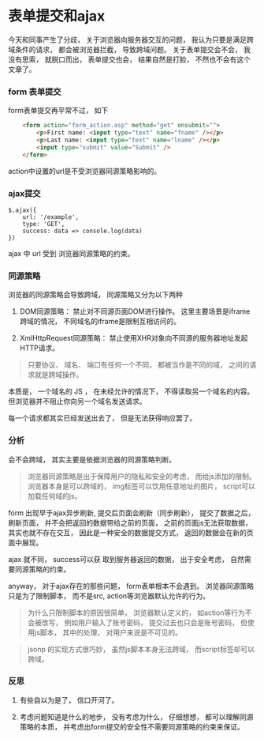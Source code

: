 # 表单提交和ajax

今天和同事产生了分歧， 关于浏览器向服务器交互的问题， 我认为只要是满足跨域条件的请求， 都会被浏览器拦截， 导致跨域问题。 关于表单提交会不会， 我没有思索， 就脱口而出， 表单提交也会， 结果自然是打脸， 不然也不会有这个文章了。 

### form 表单提交

form表单提交再平常不过， 如下

```html
    <form action="form_action.asp" method="get" onsubmit="">
        <p>First name: <input type="text" name="fname" /></p>
        <p>Last name: <input type="text" name="lname" /></p>
        <input type="submit" value="Submit" />
    </form>
```

action中设置的url是不受浏览器同源策略影响的。 

### ajax提交

    $.ajax({
        url: '/example', 
        type: 'GET', 
        success: data => console.log(data)
    })

ajax 中 url 受到 浏览器同源策略的约束。 

### 同源策略

浏览器的同源策略会导致跨域， 同源策略又分为以下两种

1. DOM同源策略： 禁止对不同源页面DOM进行操作。 这里主要场景是iframe跨域的情况， 不同域名的iframe是限制互相访问的。 

2. XmlHttpRequest同源策略： 禁止使用XHR对象向不同源的服务器地址发起HTTP请求。 

> 只要协议、 域名、 端口有任何一个不同， 都被当作是不同的域， 之间的请求就是跨域操作。 

本质是， 一个域名的 JS ， 在未经允许的情况下， 不得读取另一个域名的内容。 但浏览器并不阻止你向另一个域名发送请求。 

每一个请求都其实已经发送出去了， 但是无法获得响应罢了。 

### 分析

会不会跨域， 其实主要是依据浏览器的同源策略判断。 

> 浏览器同源策略是出于保障用户的隐私和安全的考虑， 而给js添加的限制。 浏览器本身是可以跨域的， img标签可以饮用任意地址的图片， script可以加载任何域的js。 

form 出现早于ajax异步刷新, 提交后页面会刷新（同步刷新）， 提交了数据之后， 刷新页面， 并不会把返回的数据带给之前的页面， 之前的页面js无法获取数据， 其实也就不存在交互， 因此是一种安全的数据提交方式， 返回的数据会在新的页面中展现。 

ajax 就不同， success可以获 取到服务器返回的数据， 出于安全考虑， 自然需要同源策略的约束。 

anyway， 对于ajax存在的那些问题， form表单根本不会遇到。 浏览器同源策略只是为了限制脚本， 而不是src, action等浏览器默认允许的行为。 

> 为什么只限制脚本的原因很简单， 浏览器默认定义的， 如action等行为不会被改写， 例如用户输入了账号密码， 提交过去也只会是账号密码， 但使用js脚本， 其中的处理， 对用户来说是不可见的。 

> jsonp 的实现方式很巧妙， 虽然js脚本本身无法跨域， 而script标签却可以跨域。 

### 反思

1. 有些自以为是了， 信口开河了。 

2. 考虑问题知道是什么的地步， 没有考虑为什么， 仔细想想， 都可以理解同源策略的本质， 并考虑出form提交的安全性不需要同源策略的约束来保证。 
